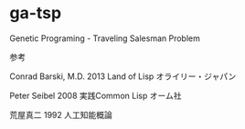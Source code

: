 ga-tsp
======

Genetic Programing - Traveling Salesman Problem

参考

Conrad Barski, M.D. 2013 Land of Lisp オライリー・ジャパン

Peter Seibel 2008 実践Common Lisp オーム社

荒屋真二 1992 人工知能概論

